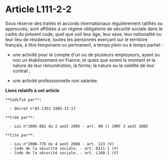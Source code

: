 # Article L111-2-2

Sous réserve des traités et accords internationaux régulièrement ratifiés ou approuvés, sont affiliées à un régime
obligatoire de sécurité sociale dans le cadre du présent code, quel que soit leur âge, leur sexe, leur nationalité ou leur
lieu de résidence, toutes les personnes exerçant sur le territoire français, à titre temporaire ou permanent, à temps plein
ou à temps partiel :

- une activité pour le compte d'un ou de plusieurs employeurs, ayant ou non un établissement en France, et quels que soient
le montant et la nature de leur rémunération, la forme, la nature ou la validité de leur contrat ;

- une activité professionnelle non salariée.

**Liens relatifs à cet article**

	**Codifié par**:

	  - Décret n°85-1353 1985-12-17

	**Créé par**:

	  - Loi n°2005-882 du 2 août 2005 - art. 90 () JORF 3 août 2005

	**Cité par**:

	  - Loi n°2008-776 du 4 août 2008 - art. 123 (V)
	  - Code de la sécurité sociale. - art. D111-1 (V)
	  - Code de la sécurité sociale. - art. L160-1 (V)
